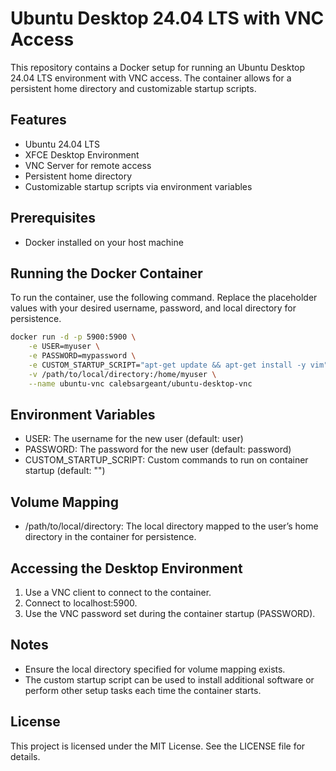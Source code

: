 # Ubuntu Desktop 24.04 LTS with VNC Access

This repository contains a Docker setup for running an Ubuntu Desktop 24.04 LTS environment with VNC access. The container allows for a persistent home directory and customizable startup scripts.

## Features

- Ubuntu 24.04 LTS
- XFCE Desktop Environment
- VNC Server for remote access
- Persistent home directory
- Customizable startup scripts via environment variables

## Prerequisites

- Docker installed on your host machine

## Running the Docker Container

To run the container, use the following command. Replace the placeholder values with your desired username, password, and local directory for persistence.

```bash
docker run -d -p 5900:5900 \
    -e USER=myuser \
    -e PASSWORD=mypassword \
    -e CUSTOM_STARTUP_SCRIPT="apt-get update && apt-get install -y vim" \
    -v /path/to/local/directory:/home/myuser \
    --name ubuntu-vnc calebsargeant/ubuntu-desktop-vnc
```

## Environment Variables

- USER: The username for the new user (default: user)
- PASSWORD: The password for the new user (default: password)
- CUSTOM_STARTUP_SCRIPT: Custom commands to run on container startup (default: "")

## Volume Mapping

- /path/to/local/directory: The local directory mapped to the user’s home directory in the container for persistence.

## Accessing the Desktop Environment

1. Use a VNC client to connect to the container.
2.	Connect to localhost:5900.
3.	Use the VNC password set during the container startup (PASSWORD).

## Notes

- Ensure the local directory specified for volume mapping exists.
- The custom startup script can be used to install additional software or perform other setup tasks each time the container starts.

## License

This project is licensed under the MIT License. See the LICENSE file for details.